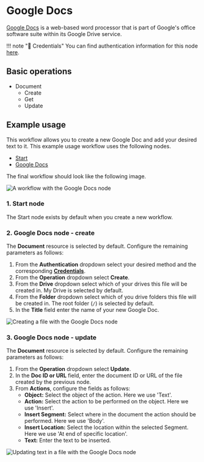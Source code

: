 # Google Docs

[Google Docs](https://docs.google.com) is a web-based word processor that is part of Google's office software suite within its Google Drive service.

!!! note "🔑 Credentials"
    You can find authentication information for this node [here](/integrations/credentials/google/).


## Basic operations 

* Document
    * Create
    * Get
    * Update

## Example usage

This workflow allows you to create a new Google Doc and add your desired text to it. This example usage workflow uses the following nodes.
- [Start](/integrations/core-nodes/n8n-nodes-base.start/)
- [Google Docs]()

The final workflow should look like the following image.

![A workflow with the Google Docs node](/_images/integrations/nodes/googledocs/workflow.png)

### 1. Start node

The Start node exists by default when you create a new workflow.

### 2. Google Docs node - create

The **Document** resource is selected by default. Configure the remaining parameters as follows:

1. From the **Authentication** dropdown select your desired method and the corresponding [**Credentials**](/integrations/credentials/google/).
2. From the **Operation** dropdown select **Create**.
3. From the **Drive** dropdown select which of your drives this file will be created in. My Drive is selected by default.
4. From the **Folder** dropdown select which of you drive folders this file will be created in. The root folder (`/`) is selected by default.
5. In the **Title** field enter the name of your new Google Doc.

![Creating a file with the Google Docs node](/_images/integrations/nodes/googledocs/googledocs_node.png)

### 3. Google Docs node - update

The **Document** resource is selected by default. Configure the remaining parameters as follows:

1. From the **Operation** dropdown select **Update**.
2. In the **Doc ID or URL** field, enter the document ID or URL of the file created by the previous node.
3. From **Actions**, configure the fields as follows:
    - **Object:** Select the object of the action. Here we use 'Text'.
    - **Action:** Select the action to be performed on the object. Here we use 'Insert'.
    - **Insert Segment:** Select where in the document the action should be performed. Here we use 'Body'.
    - **Insert Location:** Select the location within the selected Segment. Here we use 'At end of specific location'.
    - **Text:** Enter the text to be inserted.

![Updating text in a file with the Google Docs node](/_images/integrations/nodes/googledocs/googledocs1_node.png)
